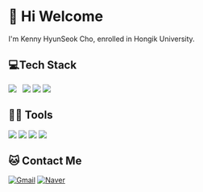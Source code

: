 <h1>👋 Hi Welcome</h1>
<head>
  <p>I'm Kenny HyunSeok Cho, enrolled in Hongik University.<p>
 
</head>

<h2>💻Tech Stack</h2>
<p>
<img src="https://img.shields.io/badge/C-A8B9CC?style=flat-square&logo=Java&logoColorwhitek"/></a> &nbsp;
<img src="https://img.shields.io/badge/Python-3766AB?style=flat-square&logo=Python&logoColor=white"/></a>
<img src="https://img.shields.io/badge/HTML5-E34F26?style=flat-square&logo=HTML5&logoColor=black"/>
<img src="https://img.shields.io/badge/MySQL-4479A1?style=flat-square&logo=MySQL&logoColor=white"/>


<p>
  
<h2>💪🏼 Tools</h2>
 <p>
<img src="https://img.shields.io/badge/Visual Studio Code-007ACC?style=flat-square&logo=Visual Studio Code&logoColor=white"/>
<img src="https://img.shields.io/badge/Anaconda-44A833?style=flat-square&logo=Anaconda&logoColor=white"/>
<img src="https://img.shields.io/badge/GitHub-181717?style=flat-square&logo=GitHub&logoColor=white"/>
<img src="https://img.shields.io/badge/IntelliJ IDEA-000000?style=flat-square&logo=IntelliJ IDEA&logoColor=white"/> 

</p>
<h2>🐱 Contact Me</h2>

[![Gmail](https://img.shields.io/badge/Gmail-hyeonseok3712@g.hongik.ac.kr-informational?style=flat-square&color=EA4335&logo=gmail&logoColor=white)](mailto:hyeonseok3712@g.hongik.ac.kr?subject=Hey!)
[![Naver](https://img.shields.io/badge/Naver-kenny0922@naver.com-informational?style=flat-square&color=03C75A&logo=Naver&logoColor=white)](mailto:kenny0922@naver.com?subject=Hey!)
<!---
kennyHyunSeokCho/kennyHyunSeokCho is a ✨ special ✨ repository because its `README.md` (this file) appears on your GitHub profile.
You can click the Preview link to take a look at your changes.
--->








     
